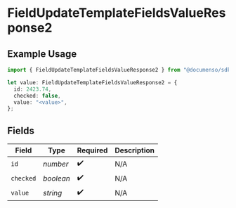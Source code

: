 # FieldUpdateTemplateFieldsValueResponse2

## Example Usage

```typescript
import { FieldUpdateTemplateFieldsValueResponse2 } from "@documenso/sdk-typescript/models/operations";

let value: FieldUpdateTemplateFieldsValueResponse2 = {
  id: 2423.74,
  checked: false,
  value: "<value>",
};
```

## Fields

| Field              | Type               | Required           | Description        |
| ------------------ | ------------------ | ------------------ | ------------------ |
| `id`               | *number*           | :heavy_check_mark: | N/A                |
| `checked`          | *boolean*          | :heavy_check_mark: | N/A                |
| `value`            | *string*           | :heavy_check_mark: | N/A                |